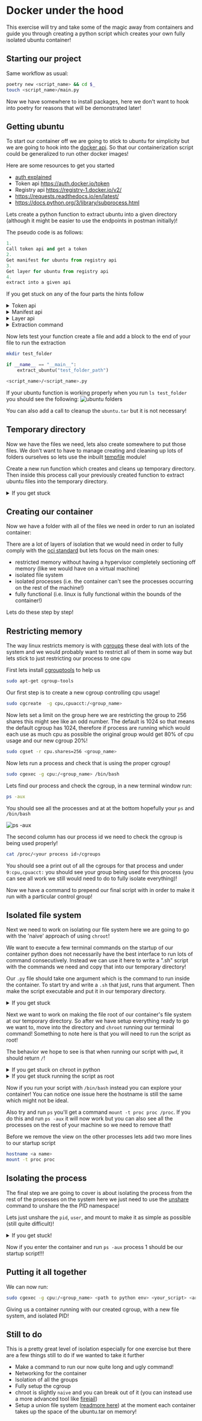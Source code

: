 # Docker under the hood

This exercise will try and take some of the magic away from containers and
guide you through creating a python script which creates your own fully isolated
ubuntu container!

## Starting our project

Same workflow as usual:

```bash
poetry new <script_name> && cd $_
touch <script_name>/main.py
```

Now we have somewhere to install packages, here we don't want to hook into
poetry for reasons that will be demonstrated later!

## Getting ubuntu

To start our container off we are going to stick to ubuntu for simplicity but
we are going to hook into the [docker api](https://docs.docker.com/registry/spec/api/).
So that our containerization script could be generalized to run other docker images!

Here are some resources to get you started

- [auth explained](https://docs.docker.com/registry/spec/auth/token/)
- Token api https://auth.docker.io/token
- Registry api https://registry-1.docker.io/v2/
- https://requests.readthedocs.io/en/latest/
- https://docs.python.org/3/library/subprocess.html

Lets create a python function to extract ubuntu into a given directory
(although it might be easier to use the endpoints in postman initially)!

The pseudo code is as follows:

```python
1.
Call token api and get a token
2.
Get manifest for ubuntu from registry api
3.
Get layer for ubuntu from registry api
4.
extract into a given api
```

If you get stuck on any of the four parts the hints follow
<details>
<summary markdown='span'>Token api</summary>

```
https://auth.docker.io/token?service=registry.docker.io&scope=repository:library/ubuntu:pull&client_id=ogiles1999
```
</details>

<details>
<summary markdown='span'>Manifest api</summary>

```
https://registry-1.docker.io/v2/library/ubuntu/manifests/latest
```
with a header including
```
Authorization: bearer <your_token>
```
</details>

<details>
<summary markdown='span'>Layer api</summary>

```
https://registry-1.docker.io/v2/library/ubuntu/blobs/<sha from manifest>
```
</details>

<details>
<summary markdown='span'>Extraction command</summary>

```bash
tar -xf <your_file.tar>
```
</details>

Now lets test your function create a file and add a block to the end of your
file to run the extraction

```bash
mkdir test_folder
```

```python
if __name__ == "__main__":
    extract_ubuntu("test_folder_path")
```

```bash
<script_name>/<script_name>.py
```

If your ubuntu function is working properly when you run `ls test_folder` you
should see the following:
![ubuntu folders](https://wagon-public-datasets.s3.amazonaws.com/data-engineering/W1D1/extracted-ubuntu.png)

You can also add a call to cleanup the `ubuntu.tar` but it is not necessary!

## Temporary directory

Now we have the files we need, lets also create somewhere to put those files. We don't want to have to manage creating and cleaning up lots of folders ourselves so lets use the inbuilt [tempfile](https://docs.python.org/3/library/tempfile.html) module!

Create a new run function which creates and cleans up temporary directory. Then inside this process call your previously created function to extract ubuntu files into the temporary directory.

<details>
<summary markdown='span'>If you get stuck</summary>

Use a context manager to deal with cleanup!
```python
import tempfile
import pathlib

def run():
    with tempfile.TemporaryDirectory() as temp_dir:
        temp_dir_path = pathlib.Path(temp_dir)

        get_ubuntu(temp_dir_path)
```

</details>

## Creating our container

Now we have a folder with all of the files we need in order to run an isolated container:

There are a lot of layers of isolation that we would need in order to fully comply with the [oci standard](https://opencontainers.org/) but lets focus on the main ones:

- restricted memory without having a hypervisor completely sectioning off memory (like we would have on a virtual machine)
- isolated file system
- isolated processes (i.e. the container can't see the processes occurring on the rest of the machine!)
- fully functional (i.e. linux is fully functional within the bounds of the container!)

Lets do these step by step!

## Restricting memory

The way linux restricts memory is with [cgroups](https://man7.org/linux/man-pages/man7/cgroups.7.html) these deal with lots of the system and we would probably want to restrict all of them in some way but lets stick to just restricting our process to one cpu

First lets install [cgrouptools](https://reposcope.com/package/cgroup-tools) to help us

```bash
sudo apt-get cgroup-tools
```

Our first step is to create a new cgroup controlling cpu usage!

```bash
sudo cgcreate  -g cpu,cpuacct:/<group_name>
```

Now lets set a limit on the group here we are restricting the group to 256 shares this might see like an odd number. The default is 1024 so that means the default cgroup has 1024, therefore if process are running which would each use as much cpu as possible the original group would get 80% of cpu usage and our new cgroup 20%!

```bash
sudo cgset -r cpu.shares=256 <group_name>
```

Now lets run a process and check that is using the proper cgroup!

```bash
sudo cgexec -g cpu:/<group_name> /bin/bash
```

Lets find our process and check the cgroup, in a new terminal window run:

```bash
ps -aux
```

You should see all the processes and at at the bottom hopefully your `ps` and `/bin/bash`

![ps -aux](https://wagon-public-datasets.s3.amazonaws.com/data-engineering/W1D1/ps-aux.png)

The second column has our process id we need to check the cgroup is being used properly!

```bash
cat /proc/<your process id>/cgroups
```

You should see a print out of all the cgroups for that process and under `9:cpu,cpuacct:` you should see your group being used for this process (you can see all work we still would need to do to fully isolate everything)!

Now we have a command to prepend our final script with in order to make it run with a particular control group!

## Isolated file system

Next we need to work on isolating our file system here we are going to go with the 'naive' approach of using `chroot`!

We want to execute a few terminal commands on the startup of our container python does not necessarily have the best interface to run lots of command consecutively. Instead we can use it here to write a ".sh" script with the commands we need and copy that into our temporary directory!

Our `.py` file should take one argument which is the command to run inside the container. To start try and write a `.sh` that just, runs that argument. Then make the script executable and put it in our temporary directory.

<details>
<summary markdown='span'>If you get stuck</summary>

```bash
import sys

arg = sys.argv[1]

with open("startup.sh", "w") as f:
    f.writelines([
        "#!/bin/bash\n",
        arg
    ])
subprocess.run(["sudo", "chmod", "+x", "startup.sh"])
subprocess.run(["mv", "startup.sh", temp_dir])
```
</details>

Next we want to work on making the file root of our container's file system at our temporary directory. So
after we have setup everything ready to go we want to,
move into the directory and `chroot` running our terminal command! Something to note here is that you will need to run the script as root!

The behavior we hope to see is that when running our script with `pwd`, it should return `/`!

<details>
<summary markdown='span'>If you get stuck on chroot in python</summary>

```bash
os.chdir(temp_dir_path)
subprocess.run(["chroot", temp_dir, "./startup.sh"])
```

</details>

<details>
<summary markdown='span'>If you get stuck running the script as root</summary>

```bash
sudo $(poetry env info -p)/bin/python <your_script>.py pwd
```
</details>

Now if you run your script with `/bin/bash` instead you can explore your container! You can notice one issue here the hostname is still the same which might not be ideal.

Also try and run `ps` you'll get a command `mount -t proc proc /proc`. If you do this and run `ps -aux` it will now work but you can also see all the processes on the rest of your machine so we need to remove that!

Before we remove the view on the other processes lets add two more lines to our startup script

```bash
hostname <a name>
mount -t proc proc
```

## Isolating the process

The final step we are going to cover is about isolating the process from the rest of the processes on the system here we just need to use the [unshare](https://man7.org/linux/man-pages/man1/unshare.1.html) command to unshare the the PID namespace!

Lets just unshare the `pid`, `user`, and mount to make it as simple as possible (still quite difficult)!

<details>
<summary markdown='span'>If you get stuck!</summary>

```bash
unshare -mpfu chroot
```

</details>

Now if you enter the container and run `ps -aux` process 1 should be our startup script!!!

## Putting it all together

We can now run:

```bash
sudo cgexec -g cpu:/<group_name> <path to python env> <your_script> <args>
```

Giving us a container running with our created cgroup, with a new file system, and isolated PID!

## Still to do

This is a pretty great level of isolation especially for one exercise but there are a few things still to do if we wanted to take it further

- Make a command to run our now quite long and ugly command!
- Networking for the container
- Isolation of all the groups
- Fully setup the cgroup
- chroot is slightly `naive` and you can break out of it (you can instead use a more advanced tool like [firejail](https://firejail.wordpress.com/))
- Setup a union file system ([readmore here](https://martinheinz.dev/blog/44)) at the moment each container takes up the space of the ubuntu.tar on memory!
